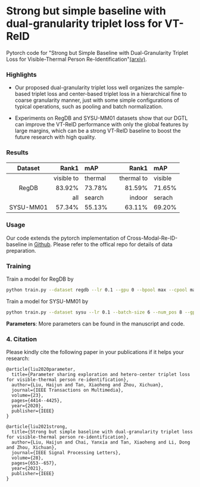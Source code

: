 # Strong but simple baseline with dual-granularity triplet loss for VT-ReID
Pytorch code for "Strong but Simple Baseline with Dual-Granularity Triplet Loss for Visible-Thermal Person Re-Identification"[(arxiv)](https://arxiv.org/abs/2012.05010).

### Highlights
- Our proposed dual-granularity triplet loss well organizes the sample-based triplet loss and center-based triplet loss in a hierarchical fine to coarse granularity manner, just with some simple configurations of typical operations, such as pooling and batch normalization.

- Experiments on RegDB and SYSU-MM01 datasets show that our DGTL can improve the VT-ReID performance with only the global features by large margins, which can be a strong VT-ReID baseline to boost the future research with high quality. 

### Results
       

|Dataset| Rank1  | mAP | | Rank1  | mAP |
| :-----: | -----: | :------ |-|-----: | :------ |
|      |   visible to|thermal     | |   thermal to|visible  |
| RegDB | 83.92% | 73.78% | |  81.59% | 71.65%  |
|      |   all|search      | |  indoor|serach     |
| SYSU-MM01  | 57.34% | 55.13%  | | 63.11% | 69.20% |
 

### Usage
Our code extends the pytorch implementation of Cross-Modal-Re-ID-baseline in [Github](https://github.com/mangye16/Cross-Modal-Re-ID-baseline). Please refer to the offical repo for details of data preparation.

### Training
Train a model for RegDB by
```bash
python train.py --dataset regdb --lr 0.1 --gpu 0 --bpool max --cpool max --hcloss HcTri
```

Train a model for SYSU-MM01 by
```bash
python train.py --dataset sysu --lr 0.1 --batch-size 6 --num_pos 8 --gpu 1 --bpool avg --cpool max --hcloss HcTri --margin_hc 0.5
```

**Parameters**: More parameters can be found in the manuscript and code.

### 4. Citation

Please kindly cite the following paper in your publications if it helps your research:
```
@article{liu2020parameter,
  title={Parameter sharing exploration and hetero-center triplet loss for visible-thermal person re-identification},
  author={Liu, Haijun and Tan, Xiaoheng and Zhou, Xichuan},
  journal={IEEE Transactions on Multimedia},
  volume={23},
  pages={4414--4425},
  year={2020},
  publisher={IEEE}
}
```
```
@article{liu2021strong,
  title={Strong but simple baseline with dual-granularity triplet loss for visible-thermal person re-identification},
  author={Liu, Haijun and Chai, Yanxia and Tan, Xiaoheng and Li, Dong and Zhou, Xichuan},
  journal={IEEE Signal Processing Letters},
  volume={28},
  pages={653--657},
  year={2021},
  publisher={IEEE}
}
```
